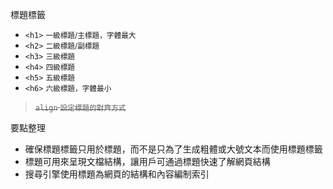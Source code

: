 標題標籤
- `<h1>` <small>一級標題/主標題，字體最大</small>
- `<h2>` <small>二級標題/副標題</small>
- `<h3>` <small>三級標題</small>
- `<h4>` <small>四級標題</small>
- `<h5>` <small>五級標題</small>
- `<h6>` <small>六級標題，字體最小</small>

><s>`align` <small>設定標題的對齊方式</small></s>

要點整理
- 確保標題標籤只用於標題，而不是只為了生成粗體或大號文本而使用標題標籤
- 標題可用來呈現文檔結構，讓用戶可通過標題快速了解網頁結構
- 搜尋引擎使用標題為網頁的結構和內容編制索引